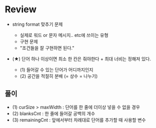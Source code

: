 # Review
- string format 맞추기 문제
  - 실제로 워드 or 문자 메시지.. etc에 쓰이는 유형
  - 구현 문제
  - "조건들을 잘 구현하면 된다."
 
- (★) 단어 하나 이상이면 최소 한 칸은 줘야한다 + 최대 너비는 정해져 있다.
  - (1) 들어갈 수 있는 단어가 어디까지인지
  - (2) 공간을 적절히 분배 (= 상수 = 나누기)

## 풀이
- (1) curSize > maxWidth : 단어를 한 줄에 더이상 넣을 수 없을 경우
- (2) blanksCnt : 한 줄에 들어갈 공백의 개수
- (3) remainingCnt : 앞에서부터 차례대로 단어를 추가할 때 사용할 변수

